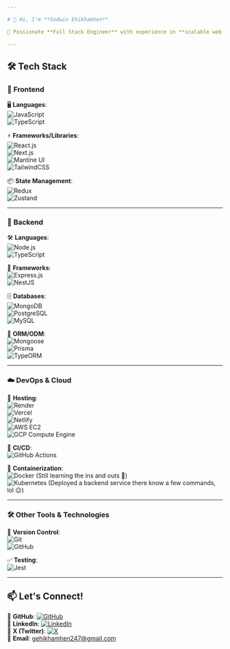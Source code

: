 ```yaml
---

# 👋 Hi, I'm **Godwin Ehikhamhen**  

🚀 Passionate **Full Stack Engineer** with experience in **scalable web applications, fintech solutions, and automation tools**. I love bringing ideas to life and learning along the way.  

---
```


## 🛠️ **Tech Stack**  

### 🎨 **Frontend**  
🖥️ **Languages**:  
![JavaScript](https://img.shields.io/badge/-JavaScript-F7DF1E?style=flat-square&logo=javascript&logoColor=black)  
![TypeScript](https://img.shields.io/badge/-TypeScript-3178C6?style=flat-square&logo=typescript&logoColor=white)  

⚡ **Frameworks/Libraries**:  
![React.js](https://img.shields.io/badge/-React.js-61DAFB?style=flat-square&logo=react&logoColor=black)  
![Next.js](https://img.shields.io/badge/-Next.js-000000?style=flat-square&logo=next.js&logoColor=white)  
![Mantine UI](https://img.shields.io/badge/-Mantine_UI-339AF0?style=flat-square&logo=mantine&logoColor=white)  
![TailwindCSS](https://img.shields.io/badge/-TailwindCSS-06B6D4?style=flat-square&logo=tailwindcss&logoColor=white)  

📦 **State Management**:  
![Redux](https://img.shields.io/badge/-Redux-764ABC?style=flat-square&logo=redux&logoColor=white)  
![Zustand](https://img.shields.io/badge/-Zustand-FF9A00?style=flat-square&logo=react&logoColor=black)  

---

### 🔧 **Backend**  
🛠️ **Languages**:  
![Node.js](https://img.shields.io/badge/-Node.js-339933?style=flat-square&logo=node.js&logoColor=white)  
![TypeScript](https://img.shields.io/badge/-TypeScript-3178C6?style=flat-square&logo=typescript&logoColor=white)  

🚀 **Frameworks**:  
![Express.js](https://img.shields.io/badge/-Express.js-000000?style=flat-square&logo=express&logoColor=white)  
![NestJS](https://img.shields.io/badge/-NestJS-E0234E?style=flat-square&logo=nestjs&logoColor=white)  

🗄️ **Databases**:  
![MongoDB](https://img.shields.io/badge/-MongoDB-47A248?style=flat-square&logo=mongodb&logoColor=white)  
![PostgreSQL](https://img.shields.io/badge/-PostgreSQL-336791?style=flat-square&logo=postgresql&logoColor=white)  
![MySQL](https://img.shields.io/badge/-MySQL-4479A1?style=flat-square&logo=mysql&logoColor=white)  

🔗 **ORM/ODM**:  
![Mongoose](https://img.shields.io/badge/-Mongoose-880000?style=flat-square&logo=mongodb&logoColor=white)  
![Prisma](https://img.shields.io/badge/-Prisma-2D3748?style=flat-square&logo=prisma&logoColor=white)  
![TypeORM](https://img.shields.io/badge/-TypeORM-FB0101?style=flat-square&logo=typeorm&logoColor=white)  

---

### ☁️ **DevOps & Cloud**  
🚀 **Hosting**:  
![Render](https://img.shields.io/badge/-Render-46E3B7?style=flat-square&logo=render&logoColor=black)  
![Vercel](https://img.shields.io/badge/-Vercel-000000?style=flat-square&logo=vercel&logoColor=white)  
![Netlify](https://img.shields.io/badge/-Netlify-00C7B7?style=flat-square&logo=netlify&logoColor=white)  
![AWS EC2](https://img.shields.io/badge/-AWS%20EC2-FF9900?style=flat-square&logo=amazon-aws&logoColor=white)  
![GCP Compute Engine](https://img.shields.io/badge/-GCP%20Compute%20Engine-4285F4?style=flat-square&logo=google-cloud&logoColor=white)  

🔄 **CI/CD**:  
![GitHub Actions](https://img.shields.io/badge/-GitHub_Actions-2088FF?style=flat-square&logo=github-actions&logoColor=white)  

🐳 **Containerization**:  
![Docker](https://img.shields.io/badge/-Docker-2496ED?style=flat-square&logo=docker&logoColor=white) (Still learning the ins and outs 🌚)  
![Kubernetes](https://img.shields.io/badge/-Kubernetes-326CE5?style=flat-square&logo=kubernetes&logoColor=white) (Deployed a backend service there know a few commands, lol 😉)  

---

### 🛠️ **Other Tools & Technologies**  
🔗 **Version Control**:  
![Git](https://img.shields.io/badge/-Git-F05032?style=flat-square&logo=git&logoColor=white)  
![GitHub](https://img.shields.io/badge/-GitHub-181717?style=flat-square&logo=github&logoColor=white)  

✅ **Testing**:  
![Jest](https://img.shields.io/badge/-Jest-C21325?style=flat-square&logo=jest&logoColor=white)  

---

## 📫 **Let's Connect!**  
📌 **GitHub**: [![GitHub](https://img.shields.io/badge/-Goddiegold-black?style=flat-square&logo=github)](https://github.com/Goddiegold)  
📌 **LinkedIn**: [![LinkedIn](https://img.shields.io/badge/-Godwin%20Ehikhamhen-blue?style=flat-square&logo=linkedin)](https://www.linkedin.com/in/godwin-ehikhamhen/)  
📌 **X (Twitter)**: [![X](https://img.shields.io/badge/-Goddiegold-1DA1F2?style=flat-square&logo=twitter)](https://x.com/Goddiegold)  
📩 **Email**: gehikhamhen247@gmail.com  

